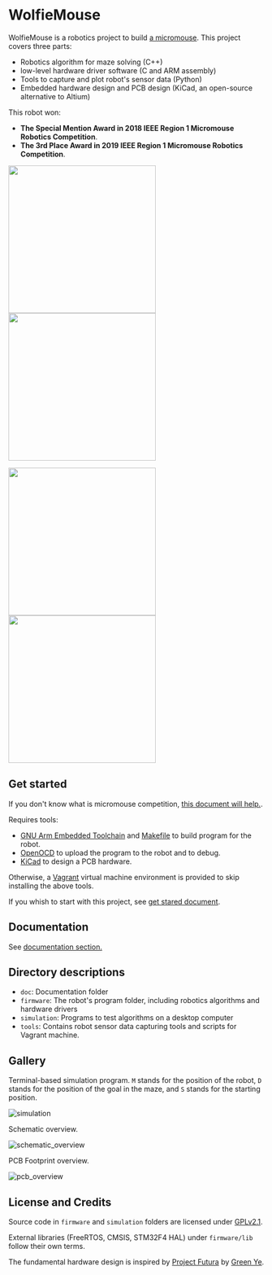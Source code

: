# WolfieMouse

WolfieMouse is a robotics project to build [a micromouse](https://en.wikipedia.org/wiki/Micromouse). This project covers three parts:

* Robotics algorithm for maze solving (C++)
* low-level hardware driver software (C and ARM assembly)
* Tools to capture and plot robot's sensor data (Python)
* Embedded hardware design and PCB design (KiCad, an open-source alternative to Altium)

This robot won:
  * **The Special Mention Award in 2018 IEEE Region 1 Micromouse Robotics Competition**.
  * **The 3rd Place Award in 2019 IEEE Region 1 Micromouse Robotics Competition**.

<img src="doc/images/wolfiemouse_2018.jpg" width="290px"><img src="doc/images/wolfiemouse_maze_2018.jpg" width="290px">

<img src="doc/images/prize_2018.jpg" width="290px"><img src="doc/images/prize_2019.jpg" width="290px">

## Get started

If you don't know what is micromouse competition, [this document will help.](doc/What-is-Micromouse.md).

Requires tools:
* [GNU Arm Embedded Toolchain](https://developer.arm.com/open-source/gnu-toolchain/gnu-rm) and [Makefile](https://www.gnu.org/software/make/manual/make.html) to build program for the robot.
* [OpenOCD](http://openocd.org/) to upload the program to the robot and to debug.
* [KiCad](http://kicad.org/) to design a PCB hardware.

Otherwise, a [Vagrant](https://www.vagrantup.com/) virtual machine environment is provided to skip installing the above tools.

If you whish to start with this project, see [get stared document](doc/Get-started.md).

## Documentation

See [documentation section.](doc/)

## Directory descriptions

* `doc`: Documentation folder
* `firmware`: The robot's program folder, including robotics algorithms and hardware drivers
* `simulation`: Programs to test algorithms on a desktop computer
* `tools`: Contains robot sensor data capturing tools and scripts for Vagrant machine.

## Gallery

Terminal-based simulation program. `M` stands for the position of the robot, `D` stands for the position of the goal in the maze, and `S` stands for the starting position.

![simulation](doc/images/simulation_screen.png)

Schematic overview.

![schematic_overview](doc/images/schematic.png)

PCB Footprint overview.

![pcb_overview](doc/images/pcb_footprint.png)

## License and Credits

Source code in `firmware` and `simulation` folders are licensed under [GPLv2.1](https://www.gnu.org/licenses/old-licenses/lgpl-2.1.en.html).

External libraries (FreeRTOS, CMSIS, STM32F4 HAL) under `firmware/lib` follow their own terms.

The fundamental hardware design is inspired by [Project Futura](http://micromouseusa.com/?page_id=1342) by [Green Ye](http://www.greenye.net/).
